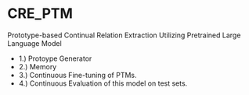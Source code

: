 # CRE_PTM
Prototype-based Continual Relation Extraction Utilizing Pretrained Large Language Model
* 1.) Protoype Generator
* 2.) Memory
* 3.) Continuous Fine-tuning of PTMs.
* 4.) Continuous Evaluation of this model on test sets.
